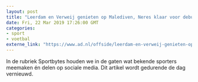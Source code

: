 ```yaml
---
layout: post
title: "Leerdam en Verweij genieten op Malediven, Neres klaar voor debuut"
date: Fri, 22 Mar 2019 17:26:00 GMT
categories: 
- sport 
- voetbal 
externe_link: "https://www.ad.nl/offside/leerdam-en-verweij-genieten-op-malediven-neres-klaar-voor-debuut~a8f08ecb/"
---
```


In de rubriek Sportbytes houden we in de gaten wat bekende sporters meemaken én delen op sociale media. Dit artikel wordt gedurende de dag vernieuwd.
